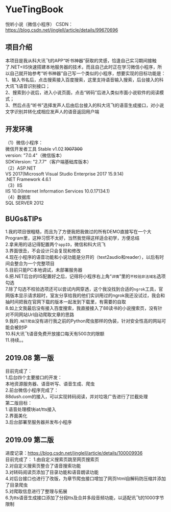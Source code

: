 # YueTingBook
悦听小说（微信小程序）
CSDN：https://blog.csdn.net/jinglell/article/details/99670696

## 项目介绍 
本项目是我从科大讯飞的APP“听书神器”获取的灵感，恰逢自己实习期间接触了.NET+IIS快速搭建本地服务器的技术，而且自己此时正在学习微信小程序，所以自己就开始参考“听书神器”自己写一个类似的小程序，想要实现的目标功能是：  
1、输入书名后，点击搜索接入百度搜索，这里支持语音输入搜索，后台接入的科大讯飞语音识别接口；  
2、搜索到小说后，进入小说页面，点击“转码”后进入类似市面小说软件的阅读模式；  
3、然后点击“听书”选择发声人后由后台接入的科大讯飞的语音生成接口，对小说文字识别并转化成相应发声人的语音返回用户端  

## 开发环境
（1）微信小程序：  
微信开发者工具 Stable v1.02.~~1907300~~    
version: "7.0.4"（微信版本）   
SDKVersion: "2.7.7"（客户端基础库版本）   
（2）ASP.NET   
VS 2017(Microsoft Visual Studio Enterprise 2017 15.9.14)   
.NET Framework 4.6.1   
（3）IIS   
IIS 10.0(Internet Information Services 10.0.17134.1)   
（4）数据库   
SQL SERVER 2012   

## BUGs&TIPs
1.我的项目很粗糙，而且为了方便我把我做过的所有DEMO直接写在一个大Program里，这种习惯不太好，当然我觉得这样适合初学，方便总结  
2.拿来用的话记得配置两个`appID`，微信和科大讯飞  
3.界面很丑，不会设计只会复现和修改  
4.现在小程序的语音功能和小说功能是分开的（text2audio和reader），以后有时间会整合为一个完整项目  
5.目前只能PC本地调试，未部署服务器  
6.把.NET后台的IIS配置好之后，记得将小程序右上角“`详情`”里的`不校验非法域名`选项勾选  
7.除了勾选不校验选项还可以尝试内网穿透，这个我没找到合适的`ngrok`工具，官网版本显示请求超时，室友分享给我的他们实训用过的ngrok我还没试过，我会和抽时间把我在官网下载的版本一起发到下载里，有需要的自取  
8.如上文我最后没有接入百度搜索，我直接接入了88读书的小说搜索页，没有针对不同网站Url自动爬取文章的思路  
9.我的`.NET爬虫`没有进行我之前的Python爬虫那样的伪装，针对安全性高的网站可能会被封IP  
10.科大讯飞语音免费开放接口每天有500次的限额  
11.待续。。   


## 2019.08 第一版
目前完成了：   
1.后台四个主要接口的开发：  
本地资源服务器、语音听写、语音生成、爬虫   
2.前台微信小程序完成了：   
88dush.com的接入，可以实现转码阅读，并对垃圾广告进行了拦截处理  
第二版目标：  
1.语音处理模块iat/tts接入  
2.界面美化  
3.后台部署至服务器并发布小程序  


## 2019.09 第二版 
进度记录：https://blog.csdn.net/jinglell/article/details/100009936  
目前完成了： 
1.由自定义搜索页跳至网页搜索页  
2.对自定义搜索页整合了语音搜索功能  
3.对转码阅读页添加了目录功能和语音朗读功能  
4.对后台接口也进行了改版，为章节爬虫接口增加了网页html自解码防压缩并添加了目录爬虫  
5.对爬取信息进行了整理与拓展  
6.为tts语音生成接口添加了分段tts及合并多段音频功能，以适配讯飞的1000字节限制 
